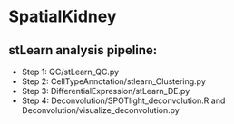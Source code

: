 # SpatialKidney

## stLearn analysis pipeline:

- Step 1: QC/stLearn_QC.py
- Step 2: CellTypeAnnotation/stlearn_Clustering.py
- Step 3: DifferentialExpression/stLearn_DE.py
- Step 4: Deconvolution/SPOTlight_deconvolution.R and Deconvolution/visualize_deconvolution.py
